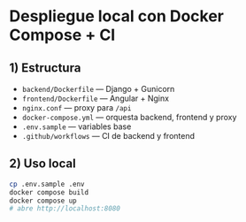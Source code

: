 # Despliegue local con Docker Compose + CI

## 1) Estructura
- `backend/Dockerfile` — Django + Gunicorn
- `frontend/Dockerfile` — Angular + Nginx
- `nginx.conf` — proxy para `/api`
- `docker-compose.yml` — orquesta backend, frontend y proxy
- `.env.sample` — variables base
- `.github/workflows` — CI de backend y frontend

## 2) Uso local
```bash
cp .env.sample .env
docker compose build
docker compose up
# abre http://localhost:8080
